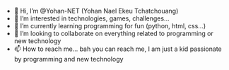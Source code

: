 - 👋 Hi, I’m @Yohan-NET (Yohan Nael Ekeu Tchatchouang)
- 👀 I’m interested in technologies, games, challenges...
- 🌱 I’m currently learning programming for fun (python, html, css...)
- 💞️ I’m looking to collaborate on everything related to programming or new technology
- 📫 How to reach me... bah you can reach me, I am just a kid passionate by programming and new technology

<!---
Yohan-NET/Yohan-NET is a ✨ special ✨ repository because its `README.md` (this file) appears on your GitHub profile.
You can click the Preview link to take a look at your changes.
--->
